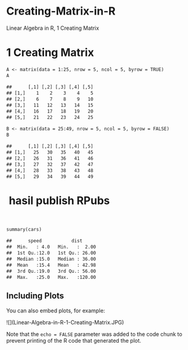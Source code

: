 # Creating-Matrix-in-R
Linear Algebra in R, 1 Creating Matrix
<div id="creating-matrix" class="section level1">
<h1><span class="header-section-number">1</span>&nbsp;Creating Matrix</h1>
<pre class="r"><code class="r"><span class="identifier">A</span> <span class="operator">&lt;-</span> <span class="identifier">matrix</span><span class="paren">(</span><span class="identifier">data</span> <span class="operator">=</span> <span class="number">1</span><span class="operator">:</span><span class="number">25</span>, <span class="identifier">nrow</span> <span class="operator">=</span> <span class="number">5</span>, <span class="identifier">ncol</span> <span class="operator">=</span> <span class="number">5</span>, <span class="identifier">byrow</span> <span class="operator">=</span> <span class="literal">TRUE</span><span class="paren">)</span>
<span class="identifier">A</span></code></pre>
<pre><code>##      [,1] [,2] [,3] [,4] [,5]
## [1,]    1    2    3    4    5
## [2,]    6    7    8    9   10
## [3,]   11   12   13   14   15
## [4,]   16   17   18   19   20
## [5,]   21   22   23   24   25</code></pre>
<pre class="r"><code class="r"><span class="identifier">B</span> <span class="operator">&lt;-</span> <span class="identifier">matrix</span><span class="paren">(</span><span class="identifier">data</span> <span class="operator">=</span> <span class="number">25</span><span class="operator">:</span><span class="number">49</span>, <span class="identifier">nrow</span> <span class="operator">=</span> <span class="number">5</span>, <span class="identifier">ncol</span> <span class="operator">=</span> <span class="number">5</span>, <span class="identifier">byrow</span> <span class="operator">=</span> <span class="literal">FALSE</span><span class="paren">)</span>
<span class="identifier">B</span></code></pre>
<pre><code>##      [,1] [,2] [,3] [,4] [,5]
## [1,]   25   30   35   40   45
## [2,]   26   31   36   41   46
## [3,]   27   32   37   42   47
## [4,]   28   33   38   43   48
## [5,]   29   34   39   44   49</code></pre>
</div>
<div id="element-wise-operations" class="section level1">
<h1>&nbsp;hasil publish RPubs</h1>
<p>&nbsp;</p>
<div id="latihan-rstudio-awal" class="section level2">
<pre class="r"><code class="hljs">summary(cars)</code></pre>
<pre><code class="hljs">##      speed           dist       
##  Min.   : 4.0   Min.   :  2.00  
##  1st Qu.:12.0   1st Qu.: 26.00  
##  Median :15.0   Median : 36.00  
##  Mean   :15.4   Mean   : 42.98  
##  3rd Qu.:19.0   3rd Qu.: 56.00  
##  Max.   :25.0   Max.   :120.00</code></pre>
</div>
<div id="including-plots" class="section level2">
<h2>Including Plots</h2>
<p>You can also embed plots, for example:</p>
![](Linear-Algebra-in-R-1-Creating-Matrix.JPG)
  
<p>Note that the&nbsp;<code>echo = FALSE</code>&nbsp;parameter was added to the code chunk to prevent printing of the R code that generated the plot.</p>
</div>
</div>
